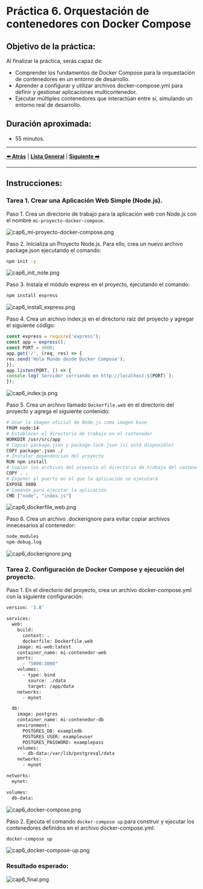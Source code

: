 # Práctica 6. Orquestación de contenedores con Docker Compose

## Objetivo de la práctica:

Al finalizar la práctica, serás capaz de:
- Comprender los fundamentos de Docker Compose para la orquestación de contenedores en un entorno de desarrollo.
- Aprender a configurar y utilizar archivos docker-compose.yml para definir y gestionar aplicaciones multicontenedor.
- Ejecutar múltiples contenedores que interactúan entre sí, simulando un entorno real de desarrollo.

## Duración aproximada:
- 55 minutos.

---

**[⬅️ Atrás]()** | **[Lista General]()** | **[Siguiente ➡️]()**

---

## Instrucciones:

### Tarea 1. Crear una Aplicación Web Simple (Node.js).

Paso 1. Crea un directorio de trabajo para la aplicación web con Node.js con el nombre `mi-proyecto-docker-compose`.

![cap6_mi-proyecto-docker-compose.png](../images/cap6_mi-proyecto-docker-compose.png)

Paso 2. Inicializa un Proyecto Node.js. Para ello, crea un nuevo archivo package.json ejecutando el comando:

```bash
npm init -y
```

![cap6_init_note.png](../images/cap6_init_note.png)

Paso 3. Instala el módulo express en el proyecto, ejecutando el comando:

```bash
npm install express
```

![cap6_install_express.png](../images/cap6_install_express.png)

Paso 4. Crea un archivo index.js en el directorio raíz del proyecto y agregar el siguiente código:

```javascript
const express = require('express');
const app = express();
const PORT = 3000;
app.get('/', (req, res) => {
res.send('Hola Mundo desde Docker Compose');
});
app.listen(PORT, () => {
console.log(`Servidor corriendo en http://localhost:${PORT}`);
});
```

![cap6_index:js.png](../images/cap6_index_js.png)

Paso 5. Crea un archivo llamado `Dockerfile.web` en el directorio del proyecto y agrega el siguiente contenido:

```bash
# Usar la imagen oficial de Node.js como imagen base
FROM node:14
# Establecer el directorio de trabajo en el contenedor
WORKDIR /usr/src/app
# Copiar package.json y package-lock.json (si está disponible)
COPY package*.json ./
# Instalar dependencias del proyecto
RUN npm install
# Copiar los archivos del proyecto al directorio de trabajo del contenedor
COPY . .
# Exponer el puerto en el que la aplicación se ejecutará
EXPOSE 3000
# Comando para ejecutar la aplicación
CMD ["node", "index.js"]
```

![cap6_dockerfile_web.png](../images/cap6_dockerfile_web.png)

Paso 6. Crea un archivo .dockerignore para evitar copiar archivos innecesarios al contenedor:

```bash
node_modules
npm-debug.log
```

![cap6_dockerignore.png](../images/cap6_dockerignore.png)

### Tarea 2. Configuración de Docker Compose y ejecución del proyecto.

Paso 1. En el directorio del proyecto, crea un archivo docker-compose.yml con la siguiente configuración:

```bash
version: '3.8'

services:
  web:
    build:
      context: .
      dockerfile: Dockerfile.web
    image: mi-web:latest
    container_name: mi-contenedor-web
    ports:
      - "5000:3000"
    volumes:
      - type: bind
        source: ./data
        target: /app/data
    networks:
      - mynet

  db:
    image: postgres
    container_name: mi-contenedor-db
    environment:
      POSTGRES_DB: exampledb
      POSTGRES_USER: exampleuser
      POSTGRES_PASSWORD: examplepass
    volumes:
      - db-data:/var/lib/postgresql/data
    networks:
      - mynet

networks:
  mynet:

volumes:
  db-data:
```

![cap6_docker-compose.png](../images/cap6_docker-compose.png)

Paso 2. Ejecuta el comando `docker-compose up` para construir y ejecutar los contenedores definidos en el archivo docker-compose.yml:

```bash
docker-compose up
```

![cap6_docker-compose-up.png](../images/cap6_docker-compose-up.png)


### Resultado esperado:

![cap6_final.png](../images/cap6_final.png)
